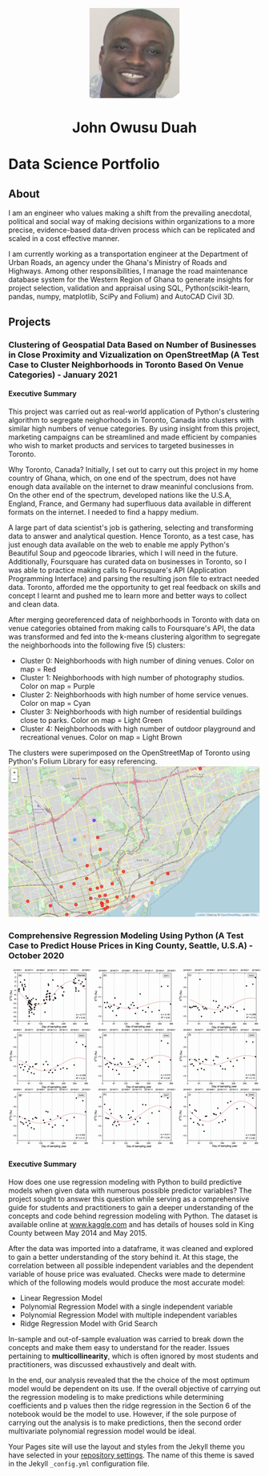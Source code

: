<p align="center">
  <img width="180" height="180" src="images/profile_pic.png">
</p>

<h1 style="text-align:center">John Owusu Duah</h1>


# Data Science Portfolio
## About
I am an engineer who values making a shift from the prevailing anecdotal, political and social way of making decisions within organizations to a more precise, evidence-based data-driven process which can be replicated and scaled in a cost effective manner.

I am currently working as a transportation engineer at the Department of Urban Roads, an agency under the Ghana's Ministry of Roads and Highways. Among other responsibilities, I manage the road maintenance database system for the Western Region of Ghana to generate insights for project selection, validation and appraisal using SQL, Python(scikit-learn, pandas, numpy, matplotlib, SciPy and Folium) and AutoCAD Civil 3D. 

## Projects

### Clustering of Geospatial Data Based on Number of Businesses in Close Proximity and Vizualization on OpenStreetMap (A Test Case to Cluster Neighborhoods in Toronto Based On Venue Categories) - January 2021
#### Executive Summary
This project was carried out as real-world application of Python's clustering algorithm to segregate neighorhoods in Toronto, Canada into clusters with similar high numbers of venue categories. By using insight from this project, marketing campaigns can be streamlined and made efficient by companies who wish to market products and services to targeted businesses in Toronto.

Why Toronto, Canada?
Initially, I set out to carry out this project in my home country of Ghana, which, on one end of the spectrum, does not have enough data available on the internet to draw meaninful conclusions from. On the other end of the spectrum, developed nations like the U.S.A, England, France, and Germany had superfluous data available in different formats on the internet. I needed to find a happy medium.

A large part of data scientist's job is gathering, selecting and transforming data to answer and analytical question. Hence Toronto, as a test case, has just enough data available on the web to enable me apply Python's Beautiful Soup and pgeocode libraries, which I will need in the future. Additionally, Foursquare has curated data on businesses in Toronto, so I was able to practice making calls to Foursquare's API (Application Programming Interface) and parsing the resulting json file to extract needed data. Toronto, afforded me the opportunity to get real feedback on skills and concept I learnt and pushed me to learn more and better ways to collect and clean data.

After merging georeferenced data of neighborhoods in Toronto with data on venue categories obtained from making calls to Foursquare's API, the data was transformed and fed into the k-means clustering algorithm to segregate the neighborhoods into the following five (5) clusters:
- Cluster 0: Neighborhoods with high number of dining venues. Color on map = Red
- Cluster 1: Neighborhoods with high number of photography studios. Color on map = Purple
- Cluster 2: Neighborhoods with high number of home service venues. Color on map = Cyan
- Cluster 3: Neighborhoods with high number of residential buildings close to parks. Color on map = Light Green
- Cluster 4: Neighborhoods with high number of outdoor playground and recreational venues. Color on map = Light Brown

The clusters were superimposed on the OpenStreetMap of Toronto using Python's Folium Library for easy referencing.
![](/images/clustering.png)


### Comprehensive Regression Modeling Using Python (A Test Case to Predict House Prices in King County, Seattle, U.S.A) - October 2020
![](/images/regression3.0.png)
#### Executive Summary
How does one use regression modeling with Python to build predictive models when given data with numerous possible predictor variables? The project sought to answer this question while serving as a comprehensive guide for students and practitioners to gain a deeper understanding of the concepts and code behind regression modeling with Python. The dataset is available online at www.kaggle.com and has details of houses sold in King County between May 2014 and May 2015.

After the data was imported into a dataframe, it was cleaned and explored to gain a better understanding of the story behind it. At this stage, the correlation between all possible independent variables and the dependent variable of house price was evaluated. Checks were made to determine which of the following models would produce the most accurate model:
 -  Linear Regression Model
 -  Polynomial Regression Model with a single independent variable
 -  Polynomial Regression Model with multiple independent variables
 -  Ridge Regression Model with Grid Search
 
 In-sample and out-of-sample evaluation was carried to break down the concepts and make them easy to understand for the reader. Issues pertaining to **multicollinearity**, which is often ignored by most students and practitioners, was discussed exhaustively and dealt with.
 
In the end, our analysis revealed that the the choice of the most optimum model would be dependent on its use. If the overall objective of carrying out the regression modeling is to make predictions while determining coefficients and p values then the ridge regression in the Section 6 of the notebook would be the model to use. However, if the sole purpose of carrying out the analysis is to make predictions, then the second order multivariate polynomial regression model would be ideal.

Your Pages site will use the layout and styles from the Jekyll theme you have selected in your [repository settings](https://github.com/johnowusuduah/ds_portfolio/settings). The name of this theme is saved in the Jekyll `_config.yml` configuration file.
